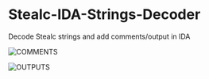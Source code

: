 # Stealc-IDA-Strings-Decoder
Decode Stealc strings and add comments/output in IDA

![COMMENTS](https://github.com/user-attachments/assets/a213de1a-05ff-4bf8-bb56-500179c59119)

![OUTPUTS](https://github.com/user-attachments/assets/78855787-c927-46e9-86cc-f59a2b88dc97)
